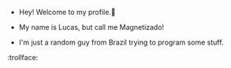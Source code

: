 - Hey! Welcome to my profile.👋


- My name is Lucas, but call me Magnetizado!
- I'm just a random guy from Brazil trying to program some stuff.

:trollface:
